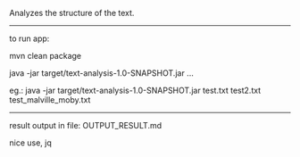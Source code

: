 Analyzes the structure of the text.

***

to run app:

mvn clean package

java -jar target/text-analysis-1.0-SNAPSHOT.jar <file1> <file2> ...

eg.: java -jar target/text-analysis-1.0-SNAPSHOT.jar test.txt test2.txt test_malville_moby.txt

***

result output in file: OUTPUT_RESULT.md

nice use,
jq
